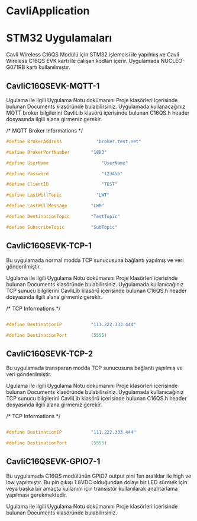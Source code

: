 # CavliApplication
# STM32 Uygulamaları

Cavli Wireless C16QS Modülü için STM32 işlemcisi ile yapılmış ve Cavli Wireless C16QS EVK kartı ile çalışan kodları içerir.
Uygulamada NUCLEO-G071RB kartı kullanılmıştır.

## CavliC16QSEVK-MQTT-1

Ugulama ile ilgili Uygulama Notu dokümanını Proje klasörleri içerisinde bulunan Documents klasöründe bulabilirsiniz.
Uygulamada kullanacağınız MQTT broker bilgilerini CavliLib klasörü içerisinde bulunan C16QS.h header dosyasında ilgili alana girmeniz gerekir.

/* MQTT Broker Informations */
```c
#define BrokerAddress			  "broker.test.net"

#define BrokerPortNumber		"1883"

#define UserName				    "UserName"

#define Password				    "123456"

#define ClientID				    "TEST"

#define LastWillTopic			  "LWT"

#define LastWillMessage			"LWM"

#define DestinationTopic		"TestTopic"

#define SubscribeTopic			"SubTopic"
```

## CavliC16QSEVK-TCP-1

Bu uygulamada normal modda TCP sunucusuna bağlantı yapılmış ve veri gönderilmiştir.

Ugulama ile ilgili Uygulama Notu dokümanını Proje klasörleri içerisinde bulunan Documents klasöründe bulabilirsiniz.
Uygulamada kullanıcağınız TCP sunucu bilgilerini CavliLib klasörü içerisinde bulunan C16QS.h header dosyasında ilgili alana girmeniz gerekir.

/* TCP Informations */
```c

#define DestinationIP			"111.222.333.444"

#define DestinationPort			(5555)

```

## CavliC16QSEVK-TCP-2

Bu uygulamada transparan modda TCP sunucusuna bağlantı yapılmış ve veri gönderilmiştir.

Ugulama ile ilgili Uygulama Notu dokümanını Proje klasörleri içerisinde bulunan Documents klasöründe bulabilirsiniz.
Uygulamada kullanıcağınız TCP sunucu bilgilerini CavliLib klasörü içerisinde bulunan C16QS.h header dosyasında ilgili alana girmeniz gerekir.

/* TCP Informations */
```c

#define DestinationIP			"111.222.333.444"

#define DestinationPort			(5555)
```

## CavliC16QSEVK-GPIO7-1

Bu uygulamada C16QS modülünün GPIO7 output pini 1sn aralıklar ile high ve low yapılmıştır. Bu pin çıkışı 1.8VDC olduğundan dolayı
bir LED sürmek için veya başka bir amaçta kullanım için transistör kullanılarak anahtarlama yapılması gerekmektedir.

Ugulama ile ilgili Uygulama Notu dokümanını Proje klasörleri içerisinde bulunan Documents klasöründe bulabilirsiniz.


